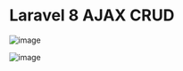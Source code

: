 # Laravel 8 AJAX CRUD 

![image](https://user-images.githubusercontent.com/22051606/119859241-e2811800-bf1d-11eb-99ce-18851c2ad90d.png)

![image](https://user-images.githubusercontent.com/22051606/119859428-0d6b6c00-bf1e-11eb-8d77-2d77d11c4308.png)

